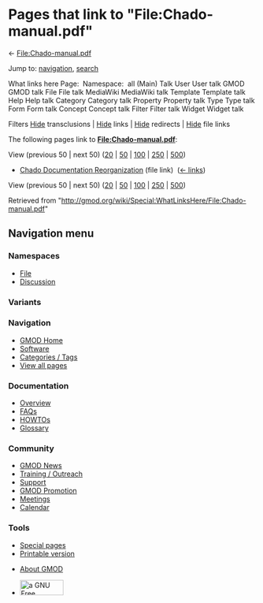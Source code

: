 <div id="mw-page-base" class="noprint">

</div>

<div id="mw-head-base" class="noprint">

</div>

<div id="content" class="mw-body" role="main">

<span id="top"></span>

<div id="mw-js-message" style="display:none;">

</div>



# <span dir="auto">Pages that link to "File:Chado-manual.pdf"</span>

<div id="bodyContent">

<div id="contentSub">

←
[File:Chado-manual.pdf](/wiki/File:Chado-manual.pdf "File:Chado-manual.pdf")

</div>

<div id="jump-to-nav" class="mw-jump">

Jump to: [navigation](#mw-navigation), [search](#p-search)

</div>

<div id="mw-content-text">

What links here Page:  Namespace:  all (Main) Talk User User talk GMOD
GMOD talk File File talk MediaWiki MediaWiki talk Template Template talk
Help Help talk Category Category talk Property Property talk Type Type
talk Form Form talk Concept Concept talk Filter Filter talk Widget
Widget talk

Filters
[Hide](/mediawiki/index.php?title=Special:WhatLinksHere/File:Chado-manual.pdf&hidetrans=1 "Special:WhatLinksHere/File:Chado-manual.pdf")
transclusions \|
[Hide](/mediawiki/index.php?title=Special:WhatLinksHere/File:Chado-manual.pdf&hidelinks=1 "Special:WhatLinksHere/File:Chado-manual.pdf")
links \|
[Hide](/mediawiki/index.php?title=Special:WhatLinksHere/File:Chado-manual.pdf&hideredirs=1 "Special:WhatLinksHere/File:Chado-manual.pdf")
redirects \|
[Hide](/mediawiki/index.php?title=Special:WhatLinksHere/File:Chado-manual.pdf&hideimages=1 "Special:WhatLinksHere/File:Chado-manual.pdf")
file links

The following pages link to
**[File:Chado-manual.pdf](/wiki/File:Chado-manual.pdf "File:Chado-manual.pdf")**:

View (previous 50 \| next 50)
([20](/mediawiki/index.php?title=Special:WhatLinksHere/File:Chado-manual.pdf&limit=20 "Special:WhatLinksHere/File:Chado-manual.pdf")
\|
[50](/mediawiki/index.php?title=Special:WhatLinksHere/File:Chado-manual.pdf&limit=50 "Special:WhatLinksHere/File:Chado-manual.pdf")
\|
[100](/mediawiki/index.php?title=Special:WhatLinksHere/File:Chado-manual.pdf&limit=100 "Special:WhatLinksHere/File:Chado-manual.pdf")
\|
[250](/mediawiki/index.php?title=Special:WhatLinksHere/File:Chado-manual.pdf&limit=250 "Special:WhatLinksHere/File:Chado-manual.pdf")
\|
[500](/mediawiki/index.php?title=Special:WhatLinksHere/File:Chado-manual.pdf&limit=500 "Special:WhatLinksHere/File:Chado-manual.pdf"))

- [Chado Documentation
  Reorganization](/wiki/Chado_Documentation_Reorganization "Chado Documentation Reorganization")
  (file link) ‎ <span class="mw-whatlinkshere-tools">([←
  links](/mediawiki/index.php?title=Special:WhatLinksHere&target=Chado+Documentation+Reorganization "Special:WhatLinksHere"))</span>

View (previous 50 \| next 50)
([20](/mediawiki/index.php?title=Special:WhatLinksHere/File:Chado-manual.pdf&limit=20 "Special:WhatLinksHere/File:Chado-manual.pdf")
\|
[50](/mediawiki/index.php?title=Special:WhatLinksHere/File:Chado-manual.pdf&limit=50 "Special:WhatLinksHere/File:Chado-manual.pdf")
\|
[100](/mediawiki/index.php?title=Special:WhatLinksHere/File:Chado-manual.pdf&limit=100 "Special:WhatLinksHere/File:Chado-manual.pdf")
\|
[250](/mediawiki/index.php?title=Special:WhatLinksHere/File:Chado-manual.pdf&limit=250 "Special:WhatLinksHere/File:Chado-manual.pdf")
\|
[500](/mediawiki/index.php?title=Special:WhatLinksHere/File:Chado-manual.pdf&limit=500 "Special:WhatLinksHere/File:Chado-manual.pdf"))

</div>

<div class="printfooter">

Retrieved from
"<http://gmod.org/wiki/Special:WhatLinksHere/File:Chado-manual.pdf>"

</div>

<div id="catlinks" class="catlinks catlinks-allhidden">

</div>

<div class="visualClear">

</div>

</div>

</div>

<div id="mw-navigation">

## Navigation menu

<div id="mw-head">



<div id="left-navigation">

<div id="p-namespaces" class="vectorTabs" role="navigation"
aria-labelledby="p-namespaces-label">

### Namespaces

- <span id="ca-nstab-image"><a href="/wiki/File:Chado-manual.pdf" accesskey="c"
  title="View the file page [c]">File</a></span>
- <span id="ca-talk"><a
  href="/mediawiki/index.php?title=File_talk:Chado-manual.pdf&amp;action=edit&amp;redlink=1"
  accesskey="t"
  title="Discussion about the content page [t]">Discussion</a></span>

</div>

<div id="p-variants" class="vectorMenu emptyPortlet" role="navigation"
aria-labelledby="p-variants-label">

### 

### Variants[](#)

<div class="menu">

</div>

</div>

</div>

<div id="right-navigation">





</div>



</div>

</div>

</div>

<div id="mw-panel">

<div id="p-logo" role="banner">

<a href="/wiki/Main_Page"
style="background-image: url(http://gmod.org/images/GMOD-cogs.png);"
title="Visit the main page"></a>

</div>

<div id="p-Navigation" class="portal" role="navigation"
aria-labelledby="p-Navigation-label">

### Navigation

<div class="body">

- <span id="n-GMOD-Home">[GMOD Home](/wiki/Main_Page)</span>
- <span id="n-Software">[Software](/wiki/GMOD_Components)</span>
- <span id="n-Categories-.2F-Tags">[Categories /
  Tags](/wiki/Categories)</span>
- <span id="n-View-all-pages">[View all
  pages](/wiki/Special:AllPages)</span>

</div>

</div>

<div id="p-Documentation" class="portal" role="navigation"
aria-labelledby="p-Documentation-label">

### Documentation

<div class="body">

- <span id="n-Overview">[Overview](/wiki/Overview)</span>
- <span id="n-FAQs">[FAQs](/wiki/Category:FAQ)</span>
- <span id="n-HOWTOs">[HOWTOs](/wiki/Category:HOWTO)</span>
- <span id="n-Glossary">[Glossary](/wiki/Glossary)</span>

</div>

</div>

<div id="p-Community" class="portal" role="navigation"
aria-labelledby="p-Community-label">

### Community

<div class="body">

- <span id="n-GMOD-News">[GMOD News](/wiki/GMOD_News)</span>
- <span id="n-Training-.2F-Outreach">[Training /
  Outreach](/wiki/Training_and_Outreach)</span>
- <span id="n-Support">[Support](/wiki/Support)</span>
- <span id="n-GMOD-Promotion">[GMOD
  Promotion](/wiki/GMOD_Promotion)</span>
- <span id="n-Meetings">[Meetings](/wiki/Meetings)</span>
- <span id="n-Calendar">[Calendar](/wiki/Calendar)</span>

</div>

</div>

<div id="p-tb" class="portal" role="navigation"
aria-labelledby="p-tb-label">

### Tools

<div class="body">

- <span id="t-specialpages"><a href="/wiki/Special:SpecialPages" accesskey="q"
  title="A list of all special pages [q]">Special pages</a></span>
- <span id="t-print"><a
  href="/mediawiki/index.php?title=Special:WhatLinksHere/File:Chado-manual.pdf&amp;printable=yes"
  rel="alternate" accesskey="p"
  title="Printable version of this page [p]">Printable version</a></span>

</div>

</div>

</div>

</div>

<div id="footer" role="contentinfo">

- <span id="footer-places-about">[About
  GMOD](/wiki/GMOD:About "GMOD:About")</span>

<!-- -->

- <span id="footer-copyrightico">[<img src="http://www.gnu.org/graphics/gfdl-logo-small.png" width="88"
  height="31" alt="a GNU Free Documentation License" />](http://www.gnu.org/licenses/fdl-1.3.html)</span>




</div>
